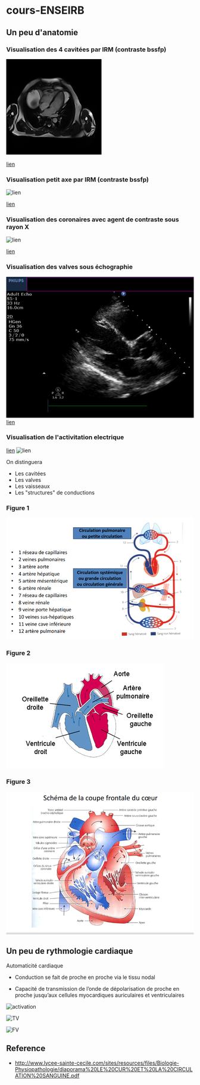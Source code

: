 # cours-ENSEIRB

## Un peu d'anatomie

### Visualisation des 4 cavitées par IRM (contraste bssfp)

![lien](Figures/RV_Infarct_CMR_4_CH_SSFP.gif)

[lien](https://cdn.ymaws.com/scmr.org/resource/resmgr/cow_images/2017/RV_Infarct_CMR_4_CH_SSFP.gif)

### Visualisation petit axe par IRM (contraste bssfp)

![lien](Figures//RV_Infarct_CMR_SA_SSFP_2.gif)

[lien](https://cdn.ymaws.com/scmr.org/resource/resmgr/cow_images/2017/RV_Infarct_CMR_SA_SSFP_2.gif)

### Visualisation des coronaires avec agent de contraste sous rayon X

![lien](Figures/RV_Infarct_RCx_Angiogram_Ini.gif)

[lien](https://cdn.ymaws.com/scmr.org/resource/resmgr/cow_images/2017/RV_Infarct_RCx_Angiogram_Ini.gif)

### Visualisation des valves sous échographie
![lien](Figures/RV_Infarct_Echo_PLAX.gif)
[lien](https://scmr.org/resource/resmgr/cow_images/2017/RV_Infarct_Echo_PLAX.gif)


### Visualisation de l'activitation electrique
[lien](https://media.lactualite.com/2018/04/heart-beat-gif-source-1.gif)
![lien](https://media.lactualite.com/2018/04/heart-beat-gif-source-1.gif)

On distinguera

* Les cavitées 
* Les valves
* Les vaisseaux
* Les "structures" de conductions

### Figure 1
![figure1](Figures/oxygene.png)

### Figure 2
![figure2](Figures/anatomie_simple.gif)

### Figure 3
![figure3](Figures/anatomie.png)





## Un peu de rythmologie cardiaque  

Automaticité cardiaque

* Conduction se fait de proche en proche via  le tissu nodal 

* Capacité de transmission de l’onde de dépolarisation de proche en proche jusqu’aux cellules myocardiques auriculaires et ventriculaires

![activation](https://media.lactualite.com/2018/04/heart-beat-gif-source-1.gif)

![TV](https://lactualite.com/assets/uploads/2018/04/tsvnodale.gif)

![FV](https://www.matierevolution.fr/local/cache-vignettes/L293xH220/-168-97677.gif)



## Reference 

* http://www.lycee-sainte-cecile.com/sites/resources/files/Biologie-Physiopathologie/diaporama%20LE%20CUR%20ET%20LA%20CIRCULATION%20SANGUINE.pdf
